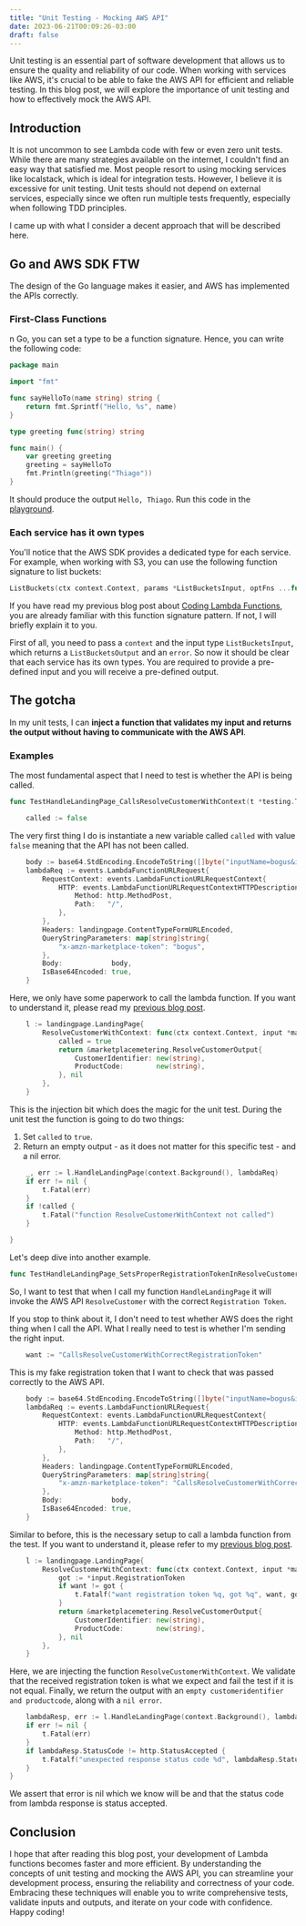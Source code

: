 ```yaml
---
title: "Unit Testing - Mocking AWS API"
date: 2023-06-21T00:09:26-03:00
draft: false
---
```


Unit testing is an essential part of software development that allows us to
ensure the quality and reliability of our code. When working with services like
AWS, it's crucial to be able to fake the AWS API for efficient and reliable
testing. In this blog post, we will explore the importance of unit testing and
how to effectively mock the AWS API.

## Introduction

It is not uncommon to see Lambda code with few or even zero unit tests. While
there are many strategies available on the internet, I couldn't find an easy way
that satisfied me. Most people resort to using mocking services like localstack,
which is ideal for integration tests. However, I believe it is excessive for
unit testing. Unit tests should not depend on external services, especially
since we often run multiple tests frequently, especially when following TDD
principles.

I came up with what I consider a decent approach that will be described here.

## Go and AWS SDK FTW

The design of the Go language makes it easier, and AWS has implemented the APIs
correctly.

### First-Class Functions

n Go, you can set a type to be a function signature. Hence, you can write the
following code:

```go
package main

import "fmt"

func sayHelloTo(name string) string {
    return fmt.Sprintf("Hello, %s", name)
}

type greeting func(string) string

func main() {
    var greeting greeting
    greeting = sayHelloTo
    fmt.Println(greeting("Thiago"))
}
```

It should produce the output `Hello, Thiago`. Run this code in the [playground](https://go.dev/play/p/XdF63jvZydI).

### Each service has it own types

You'll notice that the AWS SDK provides a dedicated type for each service. For
example, when working with S3, you can use the following function signature to
list buckets:

```go
ListBuckets(ctx context.Context, params *ListBucketsInput, optFns ...func(*Options)) (*ListBucketsOutput, error)
```

If you have read my previous blog post about [Coding Lambda
Functions](../aws-lambda-go/index.md), you are already familiar with this
function signature pattern. If not, I will briefly explain it to you.

First of all, you need to pass a `context` and the input type
`ListBucketsInput`, which returns a `ListBucketsOutput` and an `error`. So now
it should be clear that each service has its own types. You are required to
provide a pre-defined input and you will receive a pre-defined output.

## The gotcha

In my unit tests, I can **inject a function that validates my input and returns
the output without having to communicate with the AWS API**.

### Examples

The most fundamental aspect that I need to test is whether the API is being
called.

```go
func TestHandleLandingPage_CallsResolveCustomerWithContext(t *testing.T) {
```

```go
    called := false
```

The very first thing I do is instantiate a new variable called `called` with
value `false` meaning that the API has not been called.

```go
    body := base64.StdEncoding.EncodeToString([]byte("inputName=bogus&inputEmail=bogus"))
    lambdaReq := events.LambdaFunctionURLRequest{
        RequestContext: events.LambdaFunctionURLRequestContext{
            HTTP: events.LambdaFunctionURLRequestContextHTTPDescription{
                Method: http.MethodPost,
                Path:   "/",
            },
        },
        Headers: landingpage.ContentTypeFormURLEncoded,
        QueryStringParameters: map[string]string{
            "x-amzn-marketplace-token": "bogus",
        },
        Body:            body,
        IsBase64Encoded: true,
    }
```

Here, we only have some paperwork to call the lambda function. If you want to
understand it, please read my [previous blog post](../aws-lambda-go/index.md).

```go
    l := landingpage.LandingPage{
        ResolveCustomerWithContext: func(ctx context.Context, input *marketplacemetering.ResolveCustomerInput, opts ...request.Option) (*marketplacemetering.ResolveCustomerOutput, error) {
            called = true
            return &marketplacemetering.ResolveCustomerOutput{
                CustomerIdentifier: new(string),
                ProductCode:        new(string),
            }, nil
        },
    }
```

This is the injection bit which does the magic for the unit test. During the
unit test the function is going to do two things:

1. Set `called` to `true`.
2. Return an empty output - as it does not matter for this specific test - and a
   nil error.

```go
    _, err := l.HandleLandingPage(context.Background(), lambdaReq)
    if err != nil {
        t.Fatal(err)
    }
    if !called {
        t.Fatal("function ResolveCustomerWithContext not called")
    }

}
```

Let's deep dive into another example.

```go
func TestHandleLandingPage_SetsProperRegistrationTokenInResolveCustomerWithContextAPICall(t *testing.T) {
```

So, I want to test that when I call my function `HandleLandingPage` it will invoke
the AWS API `ResolveCustomer` with the correct `Registration Token`.

If you stop to think about it, I don't need to test whether AWS does the right
thing when I call the API. What I really need to test is whether I'm sending the
right input.

```go
    want := "CallsResolveCustomerWithCorrectRegistrationToken"
```

This is my fake registration token that I want to check that was passed
correctly to the AWS API.

```go
    body := base64.StdEncoding.EncodeToString([]byte("inputName=bogus&inputEmail=bogus"))
    lambdaReq := events.LambdaFunctionURLRequest{
        RequestContext: events.LambdaFunctionURLRequestContext{
            HTTP: events.LambdaFunctionURLRequestContextHTTPDescription{
                Method: http.MethodPost,
                Path:   "/",
            },
        },
        Headers: landingpage.ContentTypeFormURLEncoded,
        QueryStringParameters: map[string]string{
            "x-amzn-marketplace-token": "CallsResolveCustomerWithCorrectRegistrationToken",
        },
        Body:            body,
        IsBase64Encoded: true,
    }
```

Similar to before, this is the necessary setup to call a lambda function from
the test. If you want to understand it, please refer to my [previous blog
post](../aws-lambda-go/index.md).

```go
    l := landingpage.LandingPage{
        ResolveCustomerWithContext: func(ctx context.Context, input *marketplacemetering.ResolveCustomerInput, opts ...request.Option) (*marketplacemetering.ResolveCustomerOutput, error) {
            got := *input.RegistrationToken
            if want != got {
                t.Fatalf("want registration token %q, got %q", want, got)
            }
            return &marketplacemetering.ResolveCustomerOutput{
                CustomerIdentifier: new(string),
                ProductCode:        new(string),
            }, nil
        },
    }
```

Here, we are injecting the function `ResolveCustomerWithContext`. We validate
that the received registration token is what we expect and fail the test if it
is not equal. Finally, we return the output with an `empty customeridentifier
and productcode`, along with a `nil error`.

```go
    lambdaResp, err := l.HandleLandingPage(context.Background(), lambdaReq)
    if err != nil {
        t.Fatal(err)
    }
    if lambdaResp.StatusCode != http.StatusAccepted {
        t.Fatalf("unexpected response status code %d", lambdaResp.StatusCode)
    }
}
```

We assert that error is nil which we know will be and that the status code from
lambda response is status accepted.

## Conclusion

I hope that after reading this blog post, your development of Lambda functions
becomes faster and more efficient. By understanding the concepts of unit testing
and mocking the AWS API, you can streamline your development process, ensuring
the reliability and correctness of your code. Embracing these techniques will
enable you to write comprehensive tests, validate inputs and outputs, and
iterate on your code with confidence. Happy coding!
